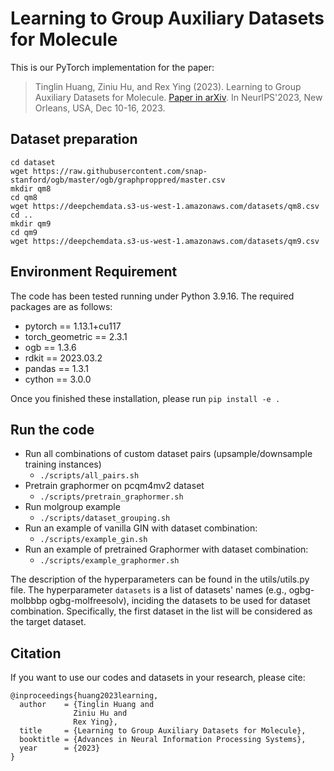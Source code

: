 # Learning to Group Auxiliary Datasets for Molecule

This is our PyTorch implementation for the paper:

> Tinglin Huang, Ziniu Hu, and Rex Ying (2023). Learning to Group Auxiliary Datasets for Molecule. [Paper in arXiv](https://arxiv.org/abs/2307.04052). In NeurIPS'2023, New Orleans, USA, Dec 10-16, 2023.

## Dataset preparation

```
cd dataset
wget https://raw.githubusercontent.com/snap-stanford/ogb/master/ogb/graphproppred/master.csv
mkdir qm8
cd qm8
wget https://deepchemdata.s3-us-west-1.amazonaws.com/datasets/qm8.csv
cd ..
mkdir qm9
cd qm9
wget https://deepchemdata.s3-us-west-1.amazonaws.com/datasets/qm9.csv
```

## Environment Requirement

The code has been tested running under Python 3.9.16. The required packages are as follows:

* pytorch == 1.13.1+cu117
* torch_geometric == 2.3.1
* ogb == 1.3.6
* rdkit == 2023.03.2
* pandas == 1.3.1
* cython == 3.0.0

Once you finished these installation, please run `pip install -e .`

## Run the code

* Run all combinations of custom dataset pairs (upsample/downsample training instances)
  * `./scripts/all_pairs.sh`
* Pretrain graphormer on pcqm4mv2 dataset
  * `./scripts/pretrain_graphormer.sh`
* Run molgroup example
  * `./scripts/dataset_grouping.sh`
* Run an example of vanilla GIN with dataset combination:
  * `./scripts/example_gin.sh`
* Run an example of pretrained Graphormer with dataset combination:
  * `./scripts/example_graphormer.sh`

The description of the hyperparameters can be found in the utils/utils.py file. The hyperparameter `datasets` is a list of datasets' names (e.g., ogbg-molbbbp ogbg-molfreesolv), inciding the datasets to be used for dataset combination. Specifically, the first dataset in the list will be considered as the target dataset.

## Citation 

If you want to use our codes and datasets in your research, please cite:

```
@inproceedings{huang2023learning,
  author    = {Tinglin Huang and 
              Ziniu Hu and
              Rex Ying},
  title     = {Learning to Group Auxiliary Datasets for Molecule},
  booktitle = {Advances in Neural Information Processing Systems},
  year      = {2023}
}
```

